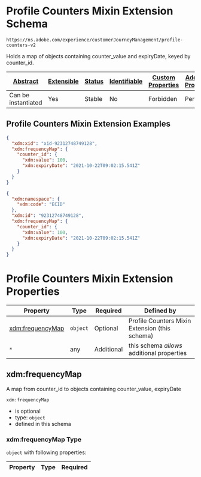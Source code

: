 
# Profile Counters Mixin Extension Schema

```
https://ns.adobe.com/experience/customerJourneyManagement/profile-counters-v2
```

Holds a map of objects containing counter_value and expiryDate, keyed by counter_id.

| [Abstract](../../../../abstract.md) | [Extensible](../../../../extensions.md) | [Status](../../../../status.md) | [Identifiable](../../../../id.md) | [Custom Properties](../../../../extensions.md) | [Additional Properties](../../../../extensions.md) | Defined In |
|-------------------------------------|-----------------------------------------|---------------------------------|-----------------------------------|------------------------------------------------|----------------------------------------------------|------------|
| Can be instantiated | Yes | Stable | No | Forbidden | Permitted | [adobe/experience/customerJourneyManagement/profile-counters-v2.schema.json](adobe/experience/customerJourneyManagement/profile-counters-v2.schema.json) |

## Profile Counters Mixin Extension Examples

```json
{
  "xdm:xid": "xid-92312748749128",
  "xdm:frequencyMap": {
    "counter_id": {
      "xdm:value": 100,
      "xdm:expiryDate": "2021-10-22T09:02:15.541Z"
    }
  }
}
```

```json
{
  "xdm:namespace": {
    "xdm:code": "ECID"
  },
  "xdm:id": "92312748749128",
  "xdm:frequencyMap": {
    "counter_id": {
      "xdm:value": 100,
      "xdm:expiryDate": "2021-10-22T09:02:15.541Z"
    }
  }
}
```


# Profile Counters Mixin Extension Properties

| Property | Type | Required | Defined by |
|----------|------|----------|------------|
| [xdm:frequencyMap](#xdmfrequencymap) | `object` | Optional | Profile Counters Mixin Extension (this schema) |
| `*` | any | Additional | this schema *allows* additional properties |

## xdm:frequencyMap

A map from counter_id to objects containing counter_value, expiryDate

`xdm:frequencyMap`
* is optional
* type: `object`
* defined in this schema

### xdm:frequencyMap Type


`object` with following properties:


| Property | Type | Required |
|----------|------|----------|





